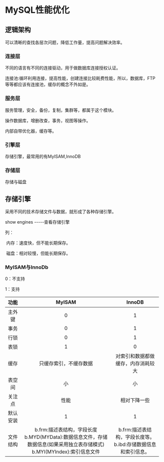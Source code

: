 # MySQL性能优化

## 逻辑架构

可以清晰的查找各层次问题，降低工作量，提高问题解决效率。

### 连接层

不同的语言有不同的连接驱动，用于做数据库连接授权认证。

连接池:循环利用连接，提高性能，创建连接比较耗费性能，所以，数据库，FTP等等都应该有连接池，缓存的概念不外如是。

### 服务层

服务管理，安全，备份，复制，集群等，都属于这个模块。

操作数据库，增删改查，事务，视图等操作。

内部自带优化器，缓存等。

### 引擎层

存储引擎，最常用的有MyISAM,InnoDB

### 存储层

存储与磁盘



## 存储引擎

采用不同的技术存储文件与数据，就形成了各种存储引擎。

show engines   -----查看存储引擎

列：

​	内存：速度快，但不能长期保存。

​	磁盘：相对较慢，但能长期保存。

### MyISAM与InnoDb

0：不支持

1：支持

|   功能   |                            MyISAM                            |                            InnoDB                            |
| :------: | :----------------------------------------------------------: | :----------------------------------------------------------: |
|  主外键  |                              0                               |                              1                               |
|   事务   |                              0                               |                              1                               |
|   行锁   |                              0                               |                              1                               |
|   表锁   |                              1                               |                              0                               |
|   缓存   |                    只缓存索引，不缓存数据                    |              对索引和数据都做缓存，内存消耗较大              |
|  表空间  |                              小                              |                              小                              |
|  关注点  |                             性能                             |                         相对下降一些                         |
| 默认安装 |                              1                               |                              1                               |
| 文件结构 | b.frm:描述表结构，字段长度<br />b.MYD(MYData):数据信息文件，存储数据信息(如果采用独立表存储模式)<br />b.MYI(MYIndex):索引信息文件 | b.frm:描述表结构，字段长度等。<br />b.ibd:存储数据信息和索引信息。 |

